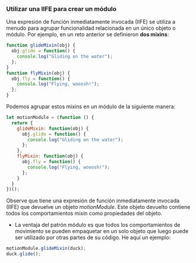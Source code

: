 ### Utilizar una IIFE para crear un módulo
Una expresión de función inmediatamente invocada (IIFE) se utiliza a menudo para agrupar funcionalidad relacionada en un único objeto o módulo. Por ejemplo, en un reto anterior se definieron **dos mixins**:
``` javascript
function glideMixin(obj) {
  obj.glide = function() {
    console.log("Gliding on the water");
  };
}
function flyMixin(obj) {
  obj.fly = function() {
    console.log("Flying, wooosh!");
  };
}
```
Podemos agrupar estos mixins en un módulo de la siguiente manera:
``` javascript
let motionModule = (function () {
  return {
    glideMixin: function(obj) {
      obj.glide = function() {
        console.log("Gliding on the water");
      };
    },
    flyMixin: function(obj) {
      obj.fly = function() {
        console.log("Flying, wooosh!");
      };
    }
  }
})();
```
Observe que tiene una expresión de función inmediatamente invocada (IIFE) que devuelve un objeto *motionModule*. Este objeto devuelto contiene todos los comportamientos mixin como propiedades del objeto.
+ La ventaja del patrón módulo es que todos los comportamientos de movimiento se pueden empaquetar en un solo objeto que luego puede ser utilizado por otras partes de su código. He aquí un ejemplo:
``` javascript
motionModule.glideMixin(duck);
duck.glide();
```